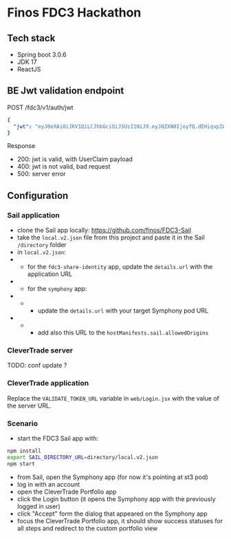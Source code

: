 # Finos FDC3 Hackathon

## Tech stack

- Spring boot 3.0.6
- JDK 17
- ReactJS

## BE Jwt validation endpoint

POST /fdc3/v1/auth/jwt

```yaml
{
  "jwt": "eyJ0eXAiOiJKV1QiLCJhbGciOiJSUzI1NiJ9.eyJ0ZXN0IjoyfQ.dEHiqvpIWH7WDBumDsAcLoxf_CBVTIhPe0nwgag54Dp5H3NnHY_av0KyLh0pXyXF02TeNa_6v6Eb6sh6eHKv1EbWzd96btakFmoSQ3UYCIdsAq9OLj9xTbOVLvPUtdwsUPcUnCabTuUtGCwJzW1d6Sp9EBpL2KNZK2GhMwh29fEMsZmWOE2zydR8deujz-A3PFob4zeQgpP5EKQ5mKzwU7mvl9nStS7XqdcTJtztv5WRTyGDDuia3dO43nPTam61bdQL2nRE441i_tbiEuqnx4eom3CiTej0dusowTSVsl8m0t3m4kxjeDERpynhhZ842iigDY7GYjm62IC3riYA2g",
}
```

Response

- 200: jwt is valid, with UserClaim payload
- 400: jwt is not valid, bad request
- 500: server error

## Configuration

### Sail application

- clone the Sail app locally: https://github.com/finos/FDC3-Sail
- take the `local.v2.json` file from this project and paste it in the Sail `/directory` folder
- in `local.v2.json`:
- - for the `fdc3-share-identity` app, update the `details.url` with the application URL
- - for the `symphony` app: 
- - - update the `details.url` with your target Symphony pod URL
- - - add also this URL to the `hostManifests.sail.allowedOrigins`

### CleverTrade server

TODO: conf update ?

### CleverTrade application

Replace the `VALIDATE_TOKEN_URL` variable in `web/Login.jsx` with the value of the server URL.

### Scenario

- start the FDC3 Sail app with:
```sh
npm install
export SAIL_DIRECTORY_URL=directory/local.v2.json
npm start
```

- from Sail, open the Symphony app (for now it's pointing at st3 pod)
- log in with an account
- open the CleverTrade Portfolio app
- click the Login button (it opens the Symphony app with the previously logged in user)
- click "Accept" form the dialog that appeared on the Symphony app
- focus the CleverTrade Portfolio app, it should show success statuses for all steps and redirect to the custom portfolio view




